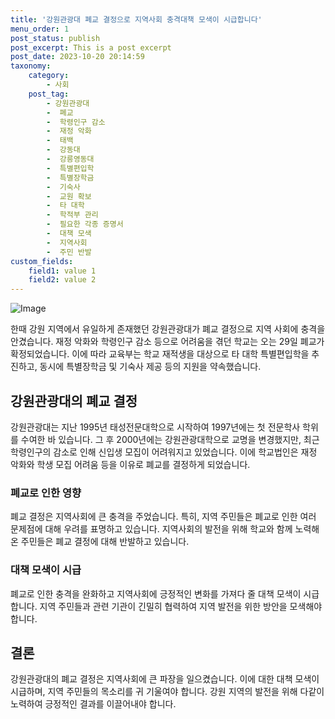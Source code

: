 ```yaml
---
title: '강원관광대 폐교 결정으로 지역사회 충격대책 모색이 시급합니다'
menu_order: 1
post_status: publish
post_excerpt: This is a post excerpt
post_date: 2023-10-20 20:14:59
taxonomy:
    category:
        - 사회
    post_tag:
        - 강원관광대
        -  폐교
        -  학령인구 감소
        -  재정 악화
        -  태백
        -  강동대
        -  강릉영동대
        -  특별편입학
        -  특별장학금
        -  기숙사
        -  교원 확보
        -  타 대학
        -  학적부 관리
        -  필요한 각종 증명서
        -  대책 모색
        -  지역사회
        -  주민 반발
custom_fields:
    field1: value 1
    field2: value 2
---
```


![Image](https://imgnews.pstatic.net/image/654/2024/02/07/0000065392_001_20240207000825284.jpg?type=w647)


한때 강원 지역에서 유일하게 존재했던 강원관광대가 폐교 결정으로 지역 사회에 충격을 안겼습니다. 재정 악화와 학령인구 감소 등으로 어려움을 겪던 학교는 오는 29일 폐교가 확정되었습니다. 이에 따라 교육부는 학교 재적생을 대상으로 타 대학 특별편입학을 추진하고, 동시에 특별장학금 및 기숙사 제공 등의 지원을 약속했습니다.

## 강원관광대의 폐교 결정
강원관광대는 지난 1995년 태성전문대학으로 시작하여 1997년에는 첫 전문학사 학위를 수여한 바 있습니다. 그 후 2000년에는 강원관광대학으로 교명을 변경했지만, 최근 학령인구의 감소로 인해 신입생 모집이 어려워지고 있었습니다. 이에 학교법인은 재정 악화와 학생 모집 어려움 등을 이유로 폐교를 결정하게 되었습니다.

### 폐교로 인한 영향
폐교 결정은 지역사회에 큰 충격을 주었습니다. 특히, 지역 주민들은 폐교로 인한 여러 문제점에 대해 우려를 표명하고 있습니다. 지역사회의 발전을 위해 학교와 함께 노력해온 주민들은 폐교 결정에 대해 반발하고 있습니다.

### 대책 모색이 시급
폐교로 인한 충격을 완화하고 지역사회에 긍정적인 변화를 가져다 줄 대책 모색이 시급합니다. 지역 주민들과 관련 기관이 긴밀히 협력하여 지역 발전을 위한 방안을 모색해야 합니다.

## 결론
강원관광대의 폐교 결정은 지역사회에 큰 파장을 일으켰습니다. 이에 대한 대책 모색이 시급하며, 지역 주민들의 목소리를 귀 기울여야 합니다. 강원 지역의 발전을 위해 다같이 노력하여 긍정적인 결과를 이끌어내야 합니다.

